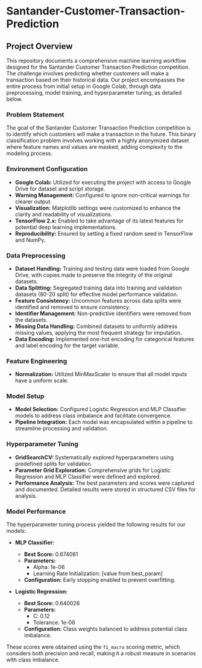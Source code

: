 # Santander-Customer-Transaction-Prediction

## Project Overview

This repository documents a comprehensive machine learning workflow designed for the Santander Customer Transaction Prediction competition. The challenge involves predicting whether customers will make a transaction based on their historical data. Our project encompasses the entire process from initial setup in Google Colab, through data preprocessing, model training, and hyperparameter tuning, as detailed below.

### Problem Statement
The goal of the Santander Customer Transaction Prediction competition is to identify which customers will make a transaction in the future. This binary classification problem involves working with a highly anonymized dataset where feature names and values are masked, adding complexity to the modeling process.

### Environment Configuration
- **Google Colab:** Utilized for executing the project with access to Google Drive for dataset and script storage.
- **Warning Management:** Configured to ignore non-critical warnings for clearer output.
- **Visualization:** Matplotlib settings were customized to enhance the clarity and readability of visualizations.
- **TensorFlow 2.x:** Enabled to take advantage of its latest features for potential deep learning implementations.
- **Reproducibility:** Ensured by setting a fixed random seed in TensorFlow and NumPy.

### Data Preprocessing
- **Dataset Handling:** Training and testing data were loaded from Google Drive, with copies made to preserve the integrity of the original datasets.
- **Data Splitting:** Segregated training data into training and validation datasets (80-20 split) for effective model performance validation.
- **Feature Consistency:** Uncommon features across data splits were identified and removed to ensure consistency.
- **Identifier Management:** Non-predictive identifiers were removed from the datasets.
- **Missing Data Handling:** Combined datasets to uniformly address missing values, applying the most frequent strategy for imputation.
- **Data Encoding:** Implemented one-hot encoding for categorical features and label encoding for the target variable.

### Feature Engineering
- **Normalization:** Utilized MinMaxScaler to ensure that all model inputs have a uniform scale.

### Model Setup
- **Model Selection:** Configured Logistic Regression and MLP Classifier models to address class imbalance and facilitate convergence.
- **Pipeline Integration:** Each model was encapsulated within a pipeline to streamline processing and validation.

### Hyperparameter Tuning
- **GridSearchCV:** Systematically explored hyperparameters using predefined splits for validation.
- **Parameter Grid Exploration:** Comprehensive grids for Logistic Regression and MLP Classifier were defined and explored.
- **Performance Analysis:** The best parameters and scores were captured and documented. Detailed results were stored in structured CSV files for analysis.

### Model Performance

The hyperparameter tuning process yielded the following results for our models:

- **MLP Classifier:**
  - **Best Score:** 0.674081
  - **Parameters:** 
    - Alpha: 1e-06
    - Learning Rate Initialization: [value from best_param]
  - **Configuration:** Early stopping enabled to prevent overfitting.

- **Logistic Regression:**
  - **Best Score:** 0.640026
  - **Parameters:** 
    - C: 0.12
    - Tolerance: 1e-06
  - **Configuration:** Class weights balanced to address potential class imbalance.

These scores were obtained using the `f1_macro` scoring metric, which considers both precision and recall, making it a robust measure in scenarios with class imbalance.

